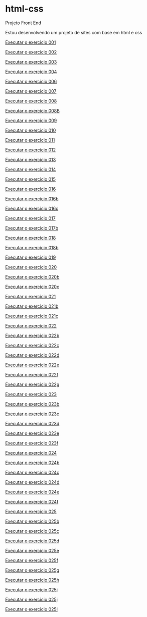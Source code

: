 # html-css
Projeto Front End

Estou desenvolvendo um projeto de sites com base em html e css
<p><a href="https://jorgejotabrito.github.io/html-css/exercicios/exe001/index.html">Executar o exercicio 001<p>
<p><a href="https://jorgejotabrito.github.io/html-css/exercicios/exe002/index.html">Executar o exercicio 002<p>
<p><a href="https://jorgejotabrito.github.io/html-css/exercicios/ex003/index.html">Executar o exercicio 003<p>
<p><a href="https://jorgejotabrito.github.io/html-css/exercicios/ex004/index.html">Executar o exercicio 004<p>
<p><a href="https://jorgejotabrito.github.io/html-css/exercicios/ex006/index.html">Executar o exercicio 006<p>
<p><a href="https://jorgejotabrito.github.io/html-css/exercicios/ex007/index.html">Executar o exercicio 007<p>
<p><a href="https://jorgejotabrito.github.io/html-css/exercicios/ex008/index.html">Executar o exercicio 008<p>
<p><a href="https://jorgejotabrito.github.io/html-css/exercicios/ex008B/index.html">Executar o exercicio 008B<p>
<p><a href="https://jorgejotabrito.github.io/html-css/exercicios/ex009/index.html">Executar o exercicio 009<p>
<p><a href="https://jorgejotabrito.github.io/html-css/exercicios/ex010/index.html">Executar o exercicio 010<p>
<p><a href="https://jorgejotabrito.github.io/html-css/exercicios/ex011/index.html">Executar o exercicio 011<p>
<p><a href="https://jorgejotabrito.github.io/html-css/exercicios/exe012/index.html">Executar o exercicio 012<p>
<p><a href="https://jorgejotabrito.github.io/html-css/exercicios/exe013/index.html">Executar o exercicio 013<p>
<p><a href="https://jorgejotabrito.github.io/html-css/exercicios/exe014/index.html">Executar o exercicio 014<p>
<p><a href="https://jorgejotabrito.github.io/html-css/exercicios/exe015/index.html">Executar o exercicio 015<p>
<p><a href="https://jorgejotabrito.github.io/html-css/exercicios/exe016/index.html">Executar o exercicio 016<p>
<p><a href="https://jorgejotabrito.github.io/html-css/exercicios/exe016b/index.html">Executar o exercicio 016b<p>
<p><a href="https://jorgejotabrito.github.io/html-css/exercicios/exe016c/index.html">Executar o exercicio 016c<p>
<p><a href="https://jorgejotabrito.github.io/html-css/exercicios/exe017/index.html">Executar o exercicio 017<p>
<p><a href="https://jorgejotabrito.github.io/html-css/exercicios/exe017b/index.html">Executar o exercicio 017b<p>
<p><a href="https://jorgejotabrito.github.io/html-css/exercicios/exe018/index.html">Executar o exercicio 018<p>
<p><a href="https://jorgejotabrito.github.io/html-css/exercicios/exe018b/index.html">Executar o exercicio 018b<p>
<p><a href="https://jorgejotabrito.github.io/html-css/exercicios/exe019/index.html">Executar o exercicio 019<p>
<p><a href="https://jorgejotabrito.github.io/html-css/exercicios/exe020/index.html">Executar o exercicio 020<p>
<p><a href="https://jorgejotabrito.github.io/html-css/exercicios/exe020b/index.html">Executar o exercicio 020b<p>
<p><a href="https://jorgejotabrito.github.io/html-css/exercicios/exe020c/index.html">Executar o exercicio 020c<p>
<p><a href="https://jorgejotabrito.github.io/html-css/exercicios/exe021/index.html">Executar o exercicio 021<p>
<p><a href="https://jorgejotabrito.github.io/html-css/exercicios/exe021b/index.html">Executar o exercicio 021b<p>
<p><a href="https://jorgejotabrito.github.io/html-css/exercicios/exe021c/index.html">Executar o exercicio 021c<p>
<p><a href="https://jorgejotabrito.github.io/html-css/exercicios/exe022/index.html">Executar o exercicio 022<p>
<p><a href="https://jorgejotabrito.github.io/html-css/exercicios/exe022b/index.html">Executar o exercicio 022b<p>
<p><a href="https://jorgejotabrito.github.io/html-css/exercicios/exe022c/index.html">Executar o exercicio 022c<p>
<p><a href="https://jorgejotabrito.github.io/html-css/exercicios/exe022d/index.html">Executar o exercicio 022d<p>
<p><a href="https://jorgejotabrito.github.io/html-css/exercicios/exe022e/index.html">Executar o exercicio 022e<p>
<p><a href="https://jorgejotabrito.github.io/html-css/exercicios/exe022f/index.html">Executar o exercicio 022f<p>
<p><a href="https://jorgejotabrito.github.io/html-css/exercicios/exe022g/index.html">Executar o exercicio 022g<p>
<p><a href="https://jorgejotabrito.github.io/html-css/exercicios/exe023/index.html">Executar o exercicio 023<p>
<p><a href="https://jorgejotabrito.github.io/html-css/exercicios/exe023b/index.html">Executar o exercicio 023b<p>
<p><a href="https://jorgejotabrito.github.io/html-css/exercicios/exe023c/index.html">Executar o exercicio 023c<p>
<p><a href="https://jorgejotabrito.github.io/html-css/exercicios/exe023d/index.html">Executar o exercicio 023d<p>
<p><a href="https://jorgejotabrito.github.io/html-css/exercicios/exe023e/index.html">Executar o exercicio 023e<p>
<p><a href="https://jorgejotabrito.github.io/html-css/exercicios/exe023f/index.html">Executar o exercicio 023f<p>
<p><a href="https://jorgejotabrito.github.io/html-css/exercicios/ex024/index.html">Executar o exercicio 024<p>
<p><a href="https://jorgejotabrito.github.io/html-css/exercicios/ex024b/index.html">Executar o exercicio 024b<p>
<p><a href="https://jorgejotabrito.github.io/html-css/exercicios/ex024c/index.html">Executar o exercicio 024c<p>
<p><a href="https://jorgejotabrito.github.io/html-css/exercicios/ex024d/index.html">Executar o exercicio 024d<p>
<p><a href="https://jorgejotabrito.github.io/html-css/exercicios/ex024e/index.html">Executar o exercicio 024e<p>
<p><a href="https://jorgejotabrito.github.io/html-css/exercicios/ex024f/index.html">Executar o exercicio 024f<p>
<p><a href="https://jorgejotabrito.github.io/html-css/exercicios/ex0025/index.html">Executar o exercicio 025<p>
<p><a href="https://jorgejotabrito.github.io/html-css/exercicios/ex0025b/index.html">Executar o exercicio 025b<p>
<p><a href="https://jorgejotabrito.github.io/html-css/exercicios/ex0025c/index.html">Executar o exercicio 025c<p>
<p><a href="https://jorgejotabrito.github.io/html-css/exercicios/ex0025d/index.html">Executar o exercicio 025d<p>
<p><a href="https://jorgejotabrito.github.io/html-css/exercicios/ex0025e/index.html">Executar o exercicio 025e<p>
<p><a href="https://jorgejotabrito.github.io/html-css/exercicios/ex0025f/index.html">Executar o exercicio 025f<p>
<p><a href="https://jorgejotabrito.github.io/html-css/exercicios/ex0025g/index.html">Executar o exercicio 025g<p>
<p><a href="https://jorgejotabrito.github.io/html-css/exercicios/ex0025h/index.html">Executar o exercicio 025h<p>
<p><a href="https://jorgejotabrito.github.io/html-css/exercicios/ex0025i/index.html">Executar o exercicio 025i<p>
<p><a href="https://jorgejotabrito.github.io/html-css/exercicios/ex0025j/index.html">Executar o exercicio 025j<p>
<p><a href="https://jorgejotabrito.github.io/html-css/exercicios/ex0025l/index.html">Executar o exercicio 025l<p>